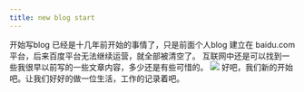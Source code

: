 ```yaml
---
title: new blog start
---
```

开始写blog 已经是十几年前开始的事情了，只是前面个人blog 建立在 baidu.com 平台，后来百度平台无法继续运营，就全部被清空了。
互联网中还是可以找到一些我很早以前写的一些文章内容，多少还是有些可惜的。
![](images/image.png)
好吧，我们新的开始吧。让我们好好的做一位生活，工作的记录着吧。